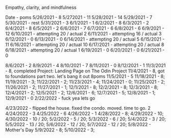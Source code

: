 Empathy, clarity, and mindfulness

Date - poms
5/26/2021 - 8
5/272021 - 11
5/28/2021 - 14
5/29/2021 - 7
5/30/2021 - rest
5/31/2021 - 3
6/1/2021 - 1
6/2/2021 - 8
6/3/2021 - 2
6/4/2021 - 8
6/5/2021 - 2
6/6/2021 - 7
6/7/2021 - 6
6/8/2021 - 6
6/9/2021 - 12
6/10/2021 - attempting 20 / actual 2
6/11/2021 - attempting 16 / actual 3
6/12/2021 - 0
6/13/2021 - 0
6/14/2021 - attempting 20 / actual 5
6/15/2021 - 11
6/16/2021 - attempting 20 / actual 10
6/17/2021 - attempting 20 / actual 8
6/18/2021 - attempting 20 / actual 1
6/19/2021 - 0
6/20/2021 - 0
6/21/2021 - 0

8/6/2021 - 2
8/9/2021 - 4
8/10/2021 - 7
8/11/2021 - 0
8/12/2021 - 1
11/3/2021 - 8, completed Project: Landing Page on The Odin Project
11/4/2021 - 8, got to foundations part two. let's bang it out 8poms
11/5/2021 - 5
11/18/2021 - 8;
11/19/2021 - 3;
11/22/2021 - 2;
11/23/2021 - 4;
11/24/2021 - 0;
11/25/2021 - 2;
11/26/2021 - 2;
11/27/2021 - 1;
12/1/2021 - 8;
12/2/2021 - 8;
12/3/2021 - 8;
12/4/2021 - 2;
12/5/2021 - 2;
12/6/2021 - 6;
12/7/2021 - 5;
12/8/2021 - 1;
12/9/2021 - 0
2/22/2022 - fuck yea lets go


4/23/2022 - flipped the house. fixed the condo. moved. time to go. 2
4/24/2022 - 3
4/25/2022 - 6
4/26/2022 - 1
4/28/2022 - 8;
4/29/2022 - 10;
4/30/2022 - 10 / 20;
5/2/2022 - 5 / 20;
5/3/2022 - 6 / 20;
5/4/2022 - 3 / 20;
5/5/2022 - 13 / 20;
5/6/2022 - 12 / 20;
5/7/2022 - 12 / 20;
5/8/2022 - Mother's Day
5/9/2022 - 8;
5/10/2022 - 3;